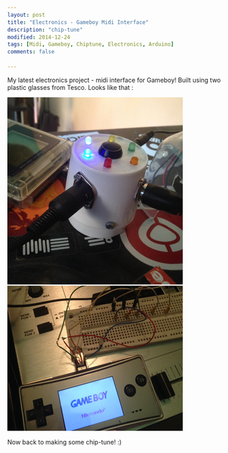 ```yaml
---
layout: post
title: "Electronics - Gameboy Midi Interface"
description: "chip-tune"
modified: 2014-12-24
tags: [Midi, Gameboy, Chiptune, Electronics, Arduino]
comments: false

---
```


My latest electronics project - midi interface for Gameboy! Built using two plastic glasses from Tesco. Looks like that :

<img src="/images/bwoyarduino.png">

<img src="/images/arduinogba.png">

Now back to making some chip-tune! :)
